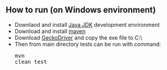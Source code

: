 ## How to run (on Windows environment)
* Downlaod and install [Java JDK](http://www.oracle.com/technetwork/java/javase/downloads/index.html) development environment
* Download and install [maven](https://maven.apache.org/)
* Download [GeckoDriver](https://github.com/mozilla/geckodriver/releases) and copy the exe file to C:\
* Then from main directory tests can be run with command: <pre>mvn clean test</pre>
